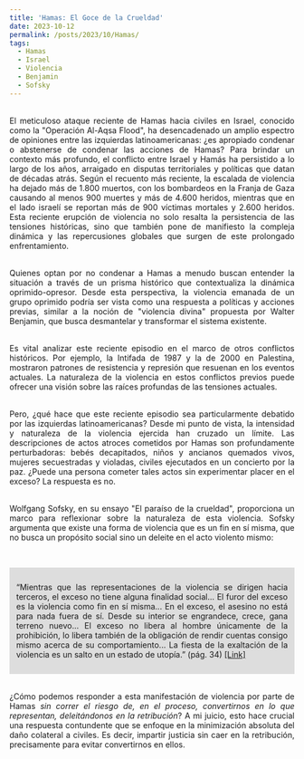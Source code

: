 ```yaml
---
title: 'Hamas: El Goce de la Crueldad'
date: 2023-10-12
permalink: /posts/2023/10/Hamas/
tags:
  - Hamas
  - Israel
  - Violencia
  - Benjamin
  - Sofsky
---
```



<div style="text-align: justify;">

<br>El meticuloso ataque reciente de Hamas hacia civiles en Israel, conocido como la "Operación Al-Aqsa Flood", ha desencadenado un amplio espectro de opiniones entre las izquierdas latinoamericanas: ¿es apropiado condenar o abstenerse de condenar las acciones de Hamas? Para brindar un contexto más profundo, el conflicto entre Israel y Hamás ha persistido a lo largo de los años, arraigado en disputas territoriales y políticas que datan de décadas atrás. Según el recuento más reciente, la escalada de violencia ha dejado más de 1.800 muertos, con los bombardeos en la Franja de Gaza causando al menos 900 muertes y más de 4.600 heridos, mientras que en el lado israelí se reportan más de 900 víctimas mortales y 2.600 heridos. Esta reciente erupción de violencia no solo resalta la persistencia de las tensiones históricas, sino que también pone de manifiesto la compleja dinámica y las repercusiones globales que surgen de este prolongado enfrentamiento.<br>

<br>Quienes optan por no condenar a Hamas a menudo buscan entender la situación a través de un prisma histórico que contextualiza la dinámica oprimido-opresor. Desde esta perspectiva, la violencia emanada de un grupo oprimido podría ser vista como una respuesta a políticas y acciones previas, similar a la noción de "violencia divina" propuesta por Walter Benjamin, que busca desmantelar y transformar el sistema existente.<br>

<br>Es vital analizar este reciente episodio en el marco de otros conflictos históricos. Por ejemplo, la Intifada de 1987 y la de 2000 en Palestina, mostraron patrones de resistencia y represión que resuenan en los eventos actuales. La naturaleza de la violencia en estos conflictos previos puede ofrecer una visión sobre las raíces profundas de las tensiones actuales.<br>

<br>Pero, ¿qué hace que este reciente episodio sea particularmente debatido por las izquierdas latinoamericanas? Desde mi punto de vista, la intensidad y naturaleza de la violencia ejercida han cruzado un límite. Las descripciones de actos atroces cometidos por Hamas son profundamente perturbadoras: bebés decapitados, niños y ancianos quemados vivos, mujeres secuestradas y violadas, civiles ejecutados en un concierto por la paz. ¿Puede una persona cometer tales actos sin experimentar placer en el exceso? La respuesta es no.<br>

<br>Wolfgang Sofsky, en su ensayo "El paraíso de la crueldad", proporciona un marco para reflexionar sobre la naturaleza de esta violencia. Sofsky argumenta que existe una forma de violencia que es un fin en sí misma, que no busca un propósito social sino un deleite en el acto violento mismo:<br>

<br><div style="background-color: rgb(221, 221, 221); padding: 12px;">

“Mientras que las representaciones de la violencia se dirigen hacia terceros, el exceso no tiene alguna finalidad social... El furor del exceso es la violencia como fin en sí misma... En el exceso, el asesino no está para nada fuera de sí. Desde su interior se engrandece, crece, gana terreno nuevo... El exceso no libera al hombre únicamente de la prohibición, lo libera también de la obligación de rendir cuentas consigo mismo acerca de su comportamiento... La fiesta de la exaltación de la violencia es un salto en un estado de utopía.” (pág. 34) <a href="https://issuu.com/revistametapolitica/docs/metapolitica_57"> [Link] </a>

</div>

<br>¿Cómo podemos responder a esta manifestación de violencia por parte de Hamas <em>sin correr el riesgo de, en el proceso, convertirnos en lo que representan, deleitándonos en la retribución</em>? A mi juicio, esto hace crucial una respuesta contundente que se enfoque en la minimización absoluta del daño colateral a civiles. Es decir, impartir justicia sin caer en la retribución, precisamente para evitar convertirnos en ellos.<br><br><br>

</div>
